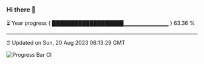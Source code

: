 ### Hi there 👋

⏳ Year progress { ███████████████████▁▁▁▁▁▁▁▁▁▁▁ } 63.36 %

---

⏰ Updated on Sun, 20 Aug 2023 06:13:29 GMT

![Progress Bar CI](https://github.com/liununu/liununu/workflows/Progress%20Bar%20CI/badge.svg)

